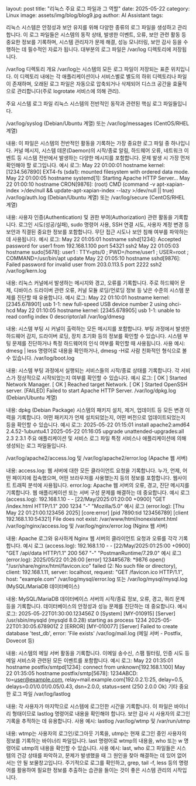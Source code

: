 layout: post
title: "리눅스 주요 로그 파일과 그 역할"
date: 2025-05-22
category: Linux
image: assets/img/blog/blog9.jpg
author: AI Assistant
tags:


리눅스 시스템은 안정성과 보안 유지를 위해 다양한 종류의 로그 파일을 생성하고 관리합니다. 이 로그 파일들은 시스템의 동작 상태, 발생한 이벤트, 오류, 보안 관련 활동 등 중요한 정보를 기록하며, 시스템 관리자가 문제 해결, 성능 모니터링, 보안 감사 등을 수행하는 데 필수적인 자료가 됩니다. 대부분의 로그 파일은 /var/log 디렉토리에 저장됩니다.

/var/log 디렉토리 개요
/var/log는 시스템의 모든 로그 파일이 저장되는 표준 위치입니다. 이 디렉토리 내에는 각 애플리케이션이나 서비스별로 별도의 하위 디렉토리나 파일이 존재하며, 오래된 로그 파일은 자동으로 압축되거나 삭제되어 디스크 공간을 효율적으로 관리합니다(주로 logrotate 서비스에 의해 관리).

주요 시스템 로그 파일
리눅스 시스템의 전반적인 동작과 관련된 핵심 로그 파일들입니다.

/var/log/syslog (Debian/Ubuntu 계열) 또는 /var/log/messages (CentOS/RHEL 계열)

내용: 이 파일은 시스템의 전반적인 활동을 기록하는 가장 중요한 로그 파일 중 하나입니다. 커널 메시지, 시스템 데몬(Daemon)의 시작/종료 알림, 하드웨어 오류, 네트워크 이벤트 등 시스템 전반에서 발생하는 다양한 메시지를 포함합니다. 문제 발생 시 가장 먼저 확인해야 할 로그입니다.
예시 로그:
May 22 01:00:01 hostname kernel: [1234.567890] EXT4-fs (sda1): mounted filesystem with ordered data mode.
May 22 01:00:05 hostname systemd[1]: Starting Apache HTTP Server...
May 22 01:00:10 hostname CRON[9876]: (root) CMD (command -v apt-xapian-index >/dev/null && update-apt-xapian-index --lazy >/dev/null || true)
/var/log/auth.log (Debian/Ubuntu 계열) 또는 /var/log/secure (CentOS/RHEL 계열)

내용: 사용자 인증(Authentication) 및 권한 부여(Authorization) 관련 활동을 기록합니다. 로그인 시도(성공/실패), sudo 명령어 사용, SSH 연결 시도, 사용자 계정 변경 등 보안과 직결된 중요한 정보를 포함합니다. 무단 접근 시도나 보안 침해 여부를 파악하는 데 사용됩니다.
예시 로그:
May 22 01:05:01 hostname sshd[1234]: Accepted password for user1 from 192.168.1.100 port 54321 ssh2
May 22 01:05:03 hostname sudo[5678]: user1 : TTY=pts/0 ; PWD=/home/user1 ; USER=root ; COMMAND=/usr/bin/apt update
May 22 01:05:10 hostname sshd[9876]: Failed password for invalid user from 203.0.113.5 port 2222 ssh2
/var/log/kern.log

내용: 리눅스 커널에서 발생하는 메시지와 경고, 오류를 기록합니다. 주로 하드웨어 문제, 디바이스 드라이버 관련 오류, 커널 모듈 로딩/언로딩 정보 등 낮은 수준의 시스템 문제를 진단할 때 유용합니다.
예시 로그:
May 22 01:10:01 hostname kernel: [2345.678901] usb 1-1: new full-speed USB device number 2 using ohci-hcd
May 22 01:10:05 hostname kernel: [2345.678905] usb 1-1: unable to read config index 0 descriptor/all
/var/log/dmesg

내용: 시스템 부팅 시 커널이 출력하는 모든 메시지를 포함합니다. 부팅 과정에서 발생한 하드웨어 감지, 드라이버 로딩, 장치 초기화 등의 정보를 확인할 수 있습니다. 시스템 부팅 문제를 진단하거나 특정 하드웨어의 인식 여부를 확인할 때 사용됩니다.
사용 예시: dmesg | less 명령어로 내용을 확인하거나, dmesg -H로 사람 친화적인 형식으로 볼 수 있습니다.
/var/log/boot.log

내용: 시스템 부팅 과정에서 실행되는 서비스들의 시작/종료 상태를 기록합니다. 각 서비스가 정상적으로 시작되었는지 여부를 확인할 수 있습니다.
예시 로그:
[  OK  ] Started Network Manager.
[  OK  ] Reached target Network.
[  OK  ] Started OpenSSH server.
[FAILED] Failed to start Apache HTTP Server.
/var/log/dpkg.log (Debian/Ubuntu 계열)

내용: dpkg (Debian Package) 시스템의 패키지 설치, 제거, 업데이트 등 모든 변경 이력을 기록합니다. 어떤 패키지가 언제 설치되었는지, 어떤 버전으로 업데이트되었는지 등을 확인할 수 있습니다.
예시 로그:
2025-05-22 01:15:01 install apache2:amd64 <none> 2.4.52-1ubuntu4.1
2025-05-22 01:16:05 upgrade unattended-upgrades:all 2.3 2.3.1
주요 애플리케이션 및 서비스 로그 파일
특정 서비스나 애플리케이션에 의해 생성되는 로그 파일들입니다.

/var/log/apache2/access.log 및 /var/log/apache2/error.log (Apache 웹 서버)

내용:
access.log: 웹 서버에 대한 모든 클라이언트 요청을 기록합니다. 누가, 언제, 어떤 페이지에 접속했으며, 어떤 브라우저를 사용했는지 등의 정보를 포함합니다. 웹사이트 트래픽 분석에 사용됩니다.
error.log: Apache 웹 서버의 오류, 경고, 진단 메시지를 기록합니다. 웹 애플리케이션 또는 서버 구성 문제를 해결하는 데 중요합니다.
예시 로그 (access.log):
192.168.1.10 - - [22/May/2025:01:20:00 +0900] "GET /index.html HTTP/1.1" 200 1234 "-" "Mozilla/5.0"
예시 로그 (error.log):
[Thu May 22 01:21:00.123456 2025] [core:error] [pid 7890:tid 123456789] [client 192.168.1.10:54321] File does not exist: /var/www/html/nonexistent.html
/var/log/nginx/access.log 및 /var/log/nginx/error.log (Nginx 웹 서버)

내용: Apache 로그와 유사하게 Nginx 웹 서버의 클라이언트 요청과 오류를 각각 기록합니다.
예시 로그 (access.log):
192.168.1.10 - - [22/May/2025:01:25:00 +0900] "GET /api/data HTTP/1.1" 200 567 "-" "PostmanRuntime/7.29.0"
예시 로그 (error.log):
2025/05/22 01:26:00 [error] 1234#5678: *9876 open() "/usr/share/nginx/html/favicon.ico" failed (2: No such file or directory), client: 192.168.1.11, server: localhost, request: "GET /favicon.ico HTTP/1.1", host: "example.com"
/var/log/mysql/error.log 또는 /var/log/mysql/mysql.log (MySQL/MariaDB 데이터베이스)

내용: MySQL/MariaDB 데이터베이스 서버의 시작/종료 정보, 오류, 경고, 쿼리 문제 등을 기록합니다. 데이터베이스의 안정성과 성능 문제를 진단하는 데 중요합니다.
예시 로그:
2025-05-22T01:30:00.123456Z 0 [System] [MY-010915] [Server] /usr/sbin/mysqld (mysqld 8.0.28) starting as process 1234
2025-05-22T01:30:05.678901Z 2 [ERROR] [MY-010077] [Server] Failed to create database 'test_db', error: 'File exists'
/var/log/mail.log (메일 서버 - Postfix, Dovecot 등)

내용: 시스템의 메일 서버 활동을 기록합니다. 이메일 송수신, 스팸 필터링, 인증 시도 등 메일 서비스와 관련된 모든 이벤트를 포함합니다.
예시 로그:
May 22 01:35:01 hostname postfix/smtpd[1234]: connect from unknown[192.168.1.100]
May 22 01:35:05 hostname postfix/smtp[5678]: 1234ABCD: to=<user@example.com>, relay=mail.example.com[192.0.2.1]:25, delay=0.5, delays=0.01/0.01/0.05/0.43, dsn=2.0.0, status=sent (250 2.0.0 Ok)
기타 중요한 로그 파일
/var/log/lastlog

내용: 각 사용자가 마지막으로 시스템에 로그인한 시간을 기록합니다. 이 파일은 바이너리 형태이므로 lastlog 명령어로 내용을 확인해야 합니다. 보안 감사 시 사용자의 로그인 기록을 추적하는 데 유용합니다.
사용 예시: lastlog
/var/log/wtmp 및 /var/run/utmp

내용: wtmp는 사용자의 로그인/로그아웃 기록을, utmp는 현재 로그인 중인 사용자의 정보를 기록하는 바이너리 파일입니다. last 명령어로 wtmp의 내용을, who 또는 w 명령어로 utmp의 내용을 확인할 수 있습니다.
사용 예시: last, who
로그 파일들은 시스템의 건강 상태를 파악하고, 문제가 발생했을 때 그 원인을 찾아 해결하는 데 있어 없어서는 안 될 보물창고입니다. 주기적으로 로그를 확인하고, grep, tail -f, less 등의 명령어를 활용하여 필요한 정보를 추출하는 습관을 들이는 것이 좋은 시스템 관리의 시작입니다.